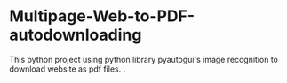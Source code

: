 # Multipage-Web-to-PDF-autodownloading
This python project using python library pyautogui's image recognition to download website as pdf files. . 
